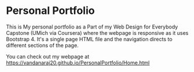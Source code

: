 # Personal Portfolio

This is My personal portfolio as a Part of my Web Design for Everybody Capstone (UMich via Coursera) where the webpage is responsive as it uses Bootstrap 4. 
It's a single page HTML file and the navigation directs to different sections of the page.

You can check out my webpage at https://vandanaraj20.github.io/PersonalPortfolio/Home.html
